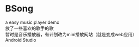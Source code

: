 # BSong
a easy music player demo
<br>
放了一些喜欢的歌手的歌
<br>
暂时是音乐播放器，有计划改为mini播放网站（就是变成web应用）
<br>
Android Studio
